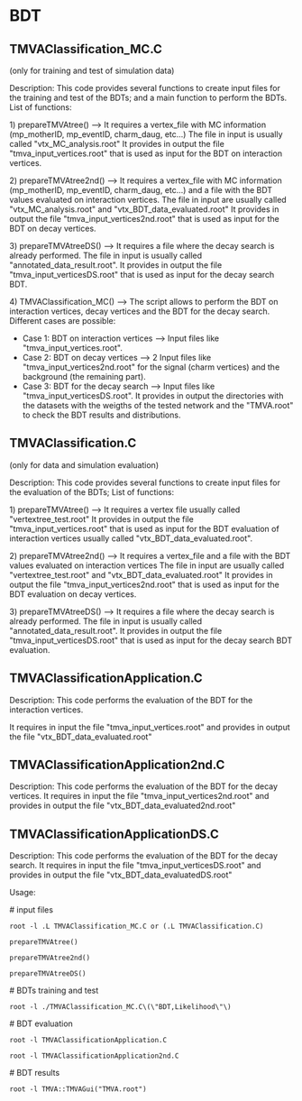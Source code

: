 # BDT

## TMVAClassification\_MC.C 

\(only for training and test of simulation data\) 

Description: This code provides several functions to create input files for the training and test of the BDTs; and a main function to perform the BDTs. List of functions:

 1\) prepareTMVAtree\(\) --&gt; It requires a vertex\_file with MC information \(mp\_motherID, mp\_eventID, charm\_daug, etc...\) The file in input is usually called "vtx\_MC\_analysis.root" It provides in output the file "tmva\_input\_vertices.root" that is used as input for the BDT on interaction vertices. 

2\) prepareTMVAtree2nd\(\) --&gt; It requires a vertex\_file with MC information \(mp\_motherID, mp\_eventID, charm\_daug, etc...\) and a file with the BDT values evaluated on interaction vertices. The file in input are usually called "vtx\_MC\_analysis.root" and "vtx\_BDT\_data\_evaluated.root" It provides in output the file "tmva\_input\_vertices2nd.root" that is used as input for the BDT on decay vertices. 

3\) prepareTMVAtreeDS\(\) --&gt; It requires a file where the decay search is already performed. The file in input is usually called "annotated\_data\_result.root". It provides in output the file "tmva\_input\_verticesDS.root" that is used as input for the decay search BDT. 

4\) TMVAClassification\_MC\(\) --&gt; The script allows to perform the BDT on interaction vertices, decay vertices and the BDT for the decay search. Different cases are possible: 

* Case 1: BDT on interaction vertices --&gt; Input files like "tmva\_input\_vertices.root". 
* Case 2: BDT on decay vertices --&gt; 2 Input files like "tmva\_input\_vertices2nd.root" for the signal \(charm vertices\) and the background \(the remaining part\). 
* Case 3: BDT for the decay search --&gt; Input files like "tmva\_input\_verticesDS.root". It provides in output the directories with the datasets with the weigths of the tested network and the "TMVA.root" to check the BDT results and distributions. 

## TMVAClassification.C 

\(only for data and simulation evaluation\) 

Description: This code provides several functions to create input files for the evaluation of the BDTs; List of functions: 

1\) prepareTMVAtree\(\) --&gt; It requires a vertex file usually called "vertextree\_test.root" It provides in output the file "tmva\_input\_vertices.root" that is used as input for the BDT evaluation of interaction vertices usually called "vtx\_BDT\_data\_evaluated.root".

 2\) prepareTMVAtree2nd\(\) --&gt; It requires a vertex\_file and a file with the BDT values evaluated on interaction vertices The file in input are usually called "vertextree\_test.root" and "vtx\_BDT\_data\_evaluated.root" It provides in output the file "tmva\_input\_vertices2nd.root" that is used as input for the BDT evaluation on decay vertices. 

3\) prepareTMVAtreeDS\(\) --&gt; It requires a file where the decay search is already performed. The file in input is usually called "annotated\_data\_result.root". It provides in output the file "tmva\_input\_verticesDS.root" that is used as input for the decay search BDT evaluation. 

## TMVAClassificationApplication.C

 Description: This code performs the evaluation of the BDT for the interaction vertices. 

It requires in input the file "tmva\_input\_vertices.root" and provides in output the file "vtx\_BDT\_data\_evaluated.root" 

## TMVAClassificationApplication2nd.C 

Description: This code performs the evaluation of the BDT for the decay vertices. It requires in input the file "tmva\_input\_vertices2nd.root" and provides in output the file "vtx\_BDT\_data\_evaluated2nd.root" 

## TMVAClassificationApplicationDS.C 

Description: This code performs the evaluation of the BDT for the decay search. It requires in input the file "tmva\_input\_verticesDS.root" and provides in output the file "vtx\_BDT\_data\_evaluatedDS.root"

 Usage: 

\# input files 

`root -l .L TMVAClassification_MC.C or (.L TMVAClassification.C)` 

`prepareTMVAtree()` 

`prepareTMVAtree2nd()` 

`prepareTMVAtreeDS()` 

\# BDTs training and test

 `root -l ./TMVAClassification_MC.C\(\"BDT,Likelihood\"\)` 

\# BDT evaluation

 `root -l TMVAClassificationApplication.C` 

`root -l TMVAClassificationApplication2nd.C` 

\# BDT results 

`root -l TMVA::TMVAGui("TMVA.root")`

